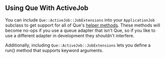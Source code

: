 ## Using Que With ActiveJob

You can include `Que::ActiveJob::JobExtensions` into your `ApplicationJob` subclass to get support for all of Que's 
[helper methods](/job_helper_methods.md). These methods will become no-ops if you use a queue adapter that isn't Que, so if you like to use a different adapter in development they shouldn't interfere.

Additionally, including `Que::ActiveJob::JobExtensions` lets you define a run() method that supports keyword arguments.
